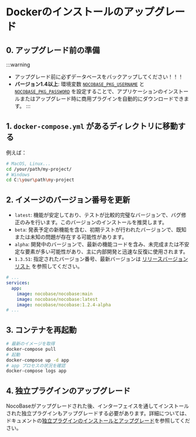 # Dockerのインストールのアップグレード

## 0. アップグレード前の準備

:::warning
- アップグレード前に必ずデータベースをバックアップしてください！！！
- **バージョン1.4以上**: 環境変数 [`NOCOBASE_PKG_USERNAME`](/welcome/getting-started/env#nocobase_pkg_username) と [`NOCOBASE_PKG_PASSWORD`](/welcome/getting-started/env#nocobase_pkg_password) を設定することで、アプリケーションのインストールまたはアップグレード時に商用プラグインを自動的にダウンロードできます。
:::

## 1. `docker-compose.yml` があるディレクトリに移動する

例えば：

```bash
# MacOS, Linux...
cd /your/path/my-project/
# Windows
cd C:\your\path\my-project
```

## 2. イメージのバージョン番号を更新

- `latest`: 機能が安定しており、テストが比較的完璧なバージョンで、バグ修正のみを行います。このバージョンのインストールを推奨します。
- `beta`: 発表予定の新機能を含む、初期テストが行われたバージョンで、既知または未知の問題が存在する可能性があります。
- `alpha`: 開発中のバージョンで、最新の機能コードを含み、未完成または不安定な要素が多い可能性があり、主に内部開発と迅速な反復に使用されます。
- `1.3.51`: 指定されたバージョン番号、最新バージョンは [リリースバージョンリスト](https://hub.docker.com/r/nocobase/nocobase/tags) を参照してください。

```yml
# ...
services:
  app:
    image: nocobase/nocobase:main
    image: nocobase/nocobase:latest
    image: nocobase/nocobase:1.2.4-alpha
# ...
```

## 3. コンテナを再起動

```bash
# 最新のイメージを取得
docker-compose pull
# 起動
docker-compose up -d app
# app プロセスの状況を確認
docker-compose logs app
```

## 4. 独立プラグインのアップグレード

NocoBaseがアップグレードされた後、インターフェイスを通してインストールされた独立プラグインもアップグレードする必要があります。詳細については、ドキュメントの[独立プラグインのインストールとアップグレード](/welcome/getting-started/plugin)を参照してください。

